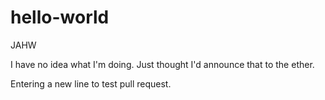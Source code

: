 # hello-world
JAHW

I have no idea what I'm doing. Just thought I'd announce that to the ether.

Entering a new line to test pull request.
